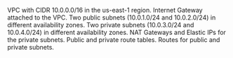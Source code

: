 VPC with CIDR 10.0.0.0/16 in the us-east-1 region. Internet Gateway attached to the VPC. Two public subnets (10.0.1.0/24 and 10.0.2.0/24) in different availability zones. Two private subnets (10.0.3.0/24 and 10.0.4.0/24) in different availability zones. NAT Gateways and Elastic IPs for the private subnets. Public and private route tables. Routes for public and private subnets.